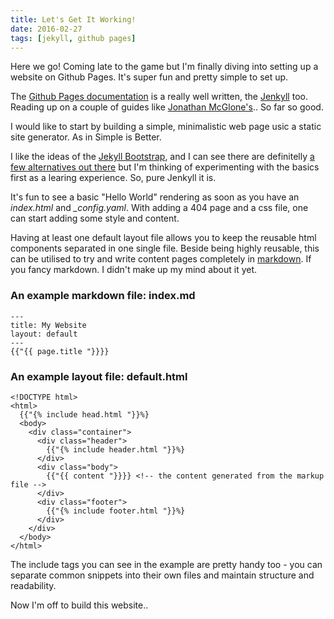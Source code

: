 ```yaml
---
title: Let's Get It Working!
date: 2016-02-27
tags: [jekyll, github pages]
---
```


Here we go! Coming late to the game but I'm finally diving into setting up a website on Github Pages. It's super fun and pretty simple to set up.

The [Github Pages documentation](https://pages.github.com/) is a really well written, the [Jenkyll](http://jekyllrb.com/) too. Reading up on a couple of guides like [Jonathan McGlone's](http://jmcglone.com/guides/github-pages/).. So far so good.

<!--break-->

I would like to start by building a simple, minimalistic web page usic a static site generator. As in Simple is Better. 

I like the ideas of the [Jekyll Bootstrap](http://jekyllbootstrap.com/), and I can see there are definitelly [a few alternatives out there](https://www.staticgen.com/) but I'm thinking of experimenting with the basics first as a learing experience. So, pure Jenkyll it is.

It's fun to see a basic "Hello World" rendering as soon as you have an *index.html* and *_config.yaml*.
With adding a 404 page and a css file, one can start adding some style and content.

Having at least one default layout file allows you to keep the reusable html components separated in one single file. Beside being highly reusable, this can be utilised to try and write content pages completely in [markdown](http://kramdown.gettalong.org/index.html). If you fancy markdown. I didn't make up my mind about it yet.

### An example markdown file: index.md

~~~
---
title: My Website
layout: default
---
{{"{{ page.title "}}}}
~~~


### An example layout file: default.html

~~~
<!DOCTYPE html>
<html>
  {{"{% include head.html "}}%}
  <body>
    <div class="container">
      <div class="header">
        {{"{% include header.html "}}%}
      </div>
      <div class="body">
        {{"{{ content "}}}} <!-- the content generated from the markup file -->
      </div>
      <div class="footer">
        {{"{% include footer.html "}}%}
      </div>
    </div>
  </body>
</html>
~~~

The include tags you can see in the example are pretty handy too - you can separate common snippets into their own files and maintain structure and readability.

Now I'm off to build this website..
